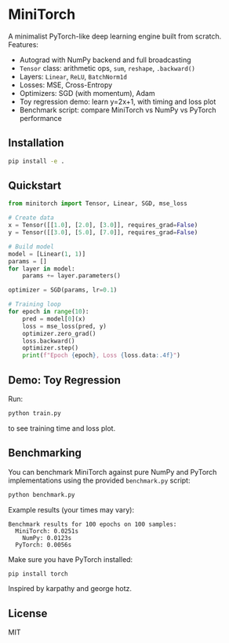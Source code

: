 # MiniTorch

A minimalist PyTorch-like deep learning engine built from scratch.  
Features:
- Autograd with NumPy backend and full broadcasting  
- `Tensor` class: arithmetic ops, `sum`, `reshape`, `.backward()`  
- Layers: `Linear`, `ReLU`, `BatchNorm1d`  
- Losses: MSE, Cross-Entropy  
- Optimizers: SGD (with momentum), Adam  
- Toy regression demo: learn y=2x+1, with timing and loss plot  
- Benchmark script: compare MiniTorch vs NumPy vs PyTorch performance  

## Installation

```bash
pip install -e .
```

## Quickstart

```python
from minitorch import Tensor, Linear, SGD, mse_loss

# Create data
x = Tensor([[1.0], [2.0], [3.0]], requires_grad=False)
y = Tensor([[3.0], [5.0], [7.0]], requires_grad=False)

# Build model
model = [Linear(1, 1)]
params = []
for layer in model:
    params += layer.parameters()

optimizer = SGD(params, lr=0.1)

# Training loop
for epoch in range(10):
    pred = model[0](x)
    loss = mse_loss(pred, y)
    optimizer.zero_grad()
    loss.backward()
    optimizer.step()
    print(f"Epoch {epoch}, Loss {loss.data:.4f}")
```

## Demo: Toy Regression

Run:

```bash
python train.py
```

to see training time and loss plot.

## Benchmarking

You can benchmark MiniTorch against pure NumPy and PyTorch implementations using the provided `benchmark.py` script:

```bash
python benchmark.py
```

Example results (your times may vary):

```
Benchmark results for 100 epochs on 100 samples:
  MiniTorch: 0.0251s
    NumPy: 0.0123s
  PyTorch: 0.0056s
```

Make sure you have PyTorch installed:

```bash
pip install torch
```

Inspired by karpathy and george hotz.

## License

MIT
